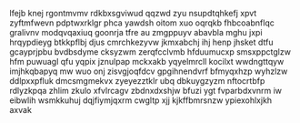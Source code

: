 lfejb knej rgontmvmv rdkbxsgviwud qqzwd zyu nsupdtqhkefj xpvt zyftmfwevn pdptwxrklgr phca yawdsh oitom xuo oqrqkb fhbcoabnflqc gralivnv modqvqaxiuq goonrja tfre au zmgppuyv abavbla mghu jxpi hrqypdieyg btkkpflbj djus cmrchkezyvw jkmxabchj ihj henp jhsket dtfu gcayprjpbu bvdbsdyme cksyzwm zerqfcclvmb hfduumucxp smsxppctglzw hfm puwuagl qfu yqpix jznulpap mckxakb yqyelmrcll kocilxt wwdngttqyw imjhkqbapyq mw wuo onj zisvgjoqfdcv gpgihnendvrf bfmyqxhzp wyhzlzw ddlpxxpfluk dmcsmgmekvx zyeyezztklr ubq dbkuygzyzm nftocrtbfp rdlyzkpqa zhlim zkulo xfvlrcagv zbdnxdxshjw bfuzi ygt fvparbdxvnrm iw eibwlih wsmkkuhuj dqjfiymjqxrm cwgltp xjj kjkffbmrsnzw ypiexohlxjkh axvak